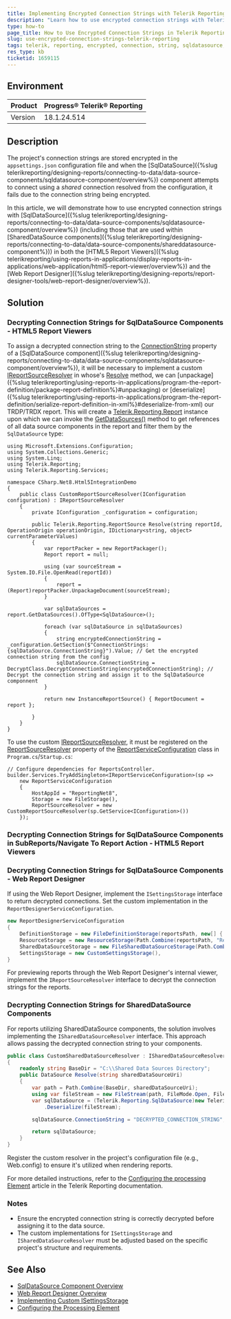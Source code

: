 ```yaml
---
title: Implementing Encrypted Connection Strings with Telerik Reporting
description: "Learn how to use encrypted connection strings with Telerik Reporting, including handling encrypted strings for data sources and shared data sources in .NET Framework and .NET Core projects".
type: how-to
page_title: How to Use Encrypted Connection Strings in Telerik Reporting
slug: use-encrypted-connection-strings-telerik-reporting
tags: telerik, reporting, encrypted, connection, string, sqldatasource, shareddatasource, .net framework, .net core
res_type: kb
ticketid: 1659115
---
```


## Environment

| Product | Progress® Telerik® Reporting |
| --- | --- |
| Version | 18.1.24.514 |

## Description

The project's connection strings are stored encrypted in the `appsettings.json` configuration file and when the [SqlDataSource]({%slug telerikreporting/designing-reports/connecting-to-data/data-source-components/sqldatasource-component/overview%}) component attempts to connect using a *shared* connection resolved from the configuration, it fails due to the connection string being encrypted.

In this article, we will demonstrate how to use encrypted connection strings with [SqlDataSource]({%slug telerikreporting/designing-reports/connecting-to-data/data-source-components/sqldatasource-component/overview%}) (including those that are used within [SharedDataSource components]({%slug telerikreporting/designing-reports/connecting-to-data/data-source-components/shareddatasource-component%})) in both the [HTML5 Report Viewers]({%slug telerikreporting/using-reports-in-applications/display-reports-in-applications/web-application/html5-report-viewer/overview%}) and the [Web Report Designer]({%slug telerikreporting/designing-reports/report-designer-tools/web-report-designer/overview%}).

## Solution

### Decrypting Connection Strings for SqlDataSource Components - HTML5 Report Viewers

To assign a decrypted connection string to the [ConnectionString](/api/telerik.reporting.sqldatasource#Telerik_Reporting_SqlDataSource_ConnectionString) property of a [SqlDataSource component]({%slug telerikreporting/designing-reports/connecting-to-data/data-source-components/sqldatasource-component/overview%}), it will be necessary to implement a custom [IReportSourceResolver](/api/telerik.reporting.services.ireportsourceresolver) in whose's [Resolve](/api/telerik.reporting.services.ireportsourceresolver#Telerik_Reporting_Services_IReportSourceResolver_Resolve_System_String_Telerik_Reporting_Services_OperationOrigin_System_Collections_Generic_IDictionary_System_String_System_Object__) method, we can [unpackage]({%slug telerikreporting/using-reports-in-applications/program-the-report-definition/package-report-definition%}#unpackaging) or [deserialize]({%slug telerikreporting/using-reports-in-applications/program-the-report-definition/serialize-report-definition-in-xml%}#deserialize-from-xml) our TRDP/TRDX report. This will create a [Telerik.Reporting.Report](/api/telerik.reporting.report) instance upon which we can invoke the [GetDataSources()](/api/telerik.reporting.report#Telerik_Reporting_Report_GetDataSources) method to get references of all data source components in the report and filter them by the `SqlDataSource` type:

````CSharp
using Microsoft.Extensions.Configuration;
using System.Collections.Generic;
using System.Linq;
using Telerik.Reporting;
using Telerik.Reporting.Services;

namespace CSharp.Net8.Html5IntegrationDemo
{
    public class CustomReportSourceResolver(IConfiguration configuration) : IReportSourceResolver
    {
        private IConfiguration _configuration = configuration;

        public Telerik.Reporting.ReportSource Resolve(string reportId, OperationOrigin operationOrigin, IDictionary<string, object> currentParameterValues)
        {
            var reportPacker = new ReportPackager();
            Report report = null;

            using (var sourceStream = System.IO.File.OpenRead(reportId))
            {
                report = (Report)reportPacker.UnpackageDocument(sourceStream);
            }

            var sqlDataSources = report.GetDataSources().OfType<SqlDataSource>();

            foreach (var sqlDataSource in sqlDataSources)
            {
                string encryptedConnectionString = _configuration.GetSection($"ConnectionStrings:{sqlDataSource.ConnectionString}").Value; // Get the encrypted connection string from the config
                sqlDataSource.ConnectionString = DecryptClass.DecryptConnectionString(encryptedConnectionString); // Decrypt the connection string and assign it to the SqlDataSource componnent 
            }

            return new InstanceReportSource() { ReportDocument = report };

        }
    }
}
````

To use the custom [IReportSourceResolver](/api/telerik.reporting.services.ireportsourceresolver), it must be registered on the [ReportSourceResolver]() property of the [ReportServiceConfiguration](/api/telerik.reporting.services.reportserviceconfiguration) class in `Program.cs`/`Startup.cs`:

````CSharp
// Configure dependencies for ReportsController.
builder.Services.TryAddSingleton<IReportServiceConfiguration>(sp =>
    new ReportServiceConfiguration
    {
        HostAppId = "ReportingNet8",
        Storage = new FileStorage(),
        ReportSourceResolver = new CustomReportSourceResolver(sp.GetService<IConfiguration>())
    });
````

### Decrypting Connection Strings for SqlDataSource Components in SubReports/Navigate To Report Action - HTML5 Report Viewers



### Decrypting Connection Strings for SqlDataSource Components - Web Report Designer

If using the Web Report Designer, implement the `ISettingsStorage` interface to return decrypted connections. Set the custom implementation in the `ReportDesignerServiceConfiguration`. 

```csharp
new ReportDesignerServiceConfiguration
{
    DefinitionStorage = new FileDefinitionStorage(reportsPath, new[] { "Resources", "Shared Data Sources" }),
    ResourceStorage = new ResourceStorage(Path.Combine(reportsPath, "Resources")),
    SharedDataSourceStorage = new FileSharedDataSourceStorage(Path.Combine(reportsPath, "Shared Data Sources")),
    SettingsStorage = new CustomSettingsStorage(),
}
```

For previewing reports through the Web Report Designer's internal viewer, implement the `IReportSourceResolver` interface to decrypt the connection strings for the reports.

### Decrypting Connection Strings for SharedDataSource Components

For reports utilizing SharedDataSource components, the solution involves implementing the `ISharedDataSourceResolver` interface. This approach allows passing the decrypted connection string to your components.

```csharp
public class CustomSharedDataSourceResolver : ISharedDataSourceResolver
{
    readonly string BaseDir = "C:\\Shared Data Sources Directory";
    public DataSource Resolve(string sharedDataSourceUri)
    {
        var path = Path.Combine(BaseDir, sharedDataSourceUri);
        using var fileStream = new FileStream(path, FileMode.Open, FileAccess.Read, FileShare.Read);
        var sqlDataSource = (Telerik.Reporting.SqlDataSource)new Telerik.Reporting.XmlSerialization.ReportXmlSerializer()
            .Deserialize(fileStream);

        sqlDataSource.ConnectionString = "DECRYPTED_CONNECTION_STRING";

        return sqlDataSource;
    }
}
```

Register the custom resolver in the project's configuration file (e.g., Web.config) to ensure it's utilized when rendering reports.

For more detailed instructions, refer to the [Configuring the processing Element](https://docs.telerik.com/reporting/doc-output/configure-the-report-engine/processing-element#shareddatasourceresolver) article in the Telerik Reporting documentation.

### Notes

- Ensure the encrypted connection string is correctly decrypted before assigning it to the data source.
- The custom implementations for `ISettingsStorage` and `ISharedDataSourceResolver` must be adjusted based on the specific project's structure and requirements.

## See Also

- [SqlDataSource Component Overview](https://docs.telerik.com/reporting/designing-reports/connecting-to-data/data-source-components/sqldatasource-component/overview)
- [Web Report Designer Overview](https://docs.telerik.com/reporting/designing-reports/report-designer-tools/web-report-designer/overview)
- [Implementing Custom ISettingsStorage](https://docs.telerik.com/reporting/api/telerik.webreportdesigner.services.isettingsstorage)
- [Configuring the Processing Element](https://docs.telerik.com/reporting/doc-output/configure-the-report-engine/processing-element#shareddatasourceresolver)
